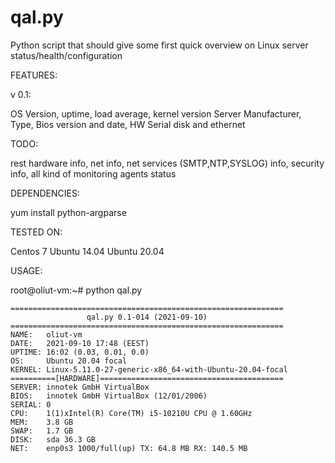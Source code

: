 # qal.py

Python script that should give some first quick overview on Linux server status/health/configuration

FEATURES:

v 0.1: 

OS Version, uptime, load average, kernel version
Server Manufacturer, Type, Bios version and date, HW Serial
disk and ethernet

TODO:

rest hardware info, net info, net services (SMTP,NTP,SYSLOG) info, security info, all kind of monitoring agents status

DEPENDENCIES:

yum install python-argparse

TESTED ON:

Centos 7
Ubuntu 14.04
Ubuntu 20.04


USAGE:

root@oliut-vm:~# python qal.py
```    
=============================================================
                 qal.py 0.1-014 (2021-09-10)
=============================================================
NAME:   oliut-vm
DATE:   2021-09-10 17:48 (EEST)
UPTIME: 16:02 (0.03, 0.01, 0.0)
OS:     Ubuntu 20.04 focal
KERNEL: Linux-5.11.0-27-generic-x86_64-with-Ubuntu-20.04-focal
==========[HARDWARE]=========================================
SERVER: innotek GmbH VirtualBox
BIOS:   innotek GmbH VirtualBox (12/01/2006)
SERIAL: 0
CPU:    1(1)xIntel(R) Core(TM) i5-10210U CPU @ 1.60GHz
MEM:    3.8 GB
SWAP:   1.7 GB
DISK:   sda 36.3 GB
NET:    enp0s3 1000/full(up) TX: 64.8 MB RX: 140.5 MB

```
    


